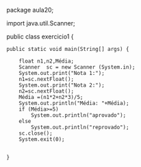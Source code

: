 package aula20;

import java.util.Scanner;

public class exercicio1 {

	public static void main(String[] args) {
		
		float n1,n2,Média;
		Scanner  sc = new Scanner (System.in);
		System.out.print("Nota 1:");
		n1=sc.nextFloat();
		System.out.print("Nota 2:");
		n2=sc.nextFloat();
		Média =(n1*2+n2*3)/5;
		System.out.println("Média: "+Média);
		if (Média>=5)
			System.out.println("aprovado");
		else
			System.out.println("reprovado");
		sc.close();
		System.exit(0);
		

	}
